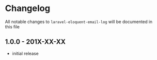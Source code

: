 # Changelog

All notable changes to `laravel-eloquent-email-log` will be documented in this file

## 1.0.0 - 201X-XX-XX

- initial release
